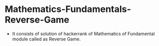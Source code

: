 # Mathematics-Fundamentals-Reverse-Game
- It consists of solution of hackerrank of Mathematics of Fundamental module called as Reverse Game.
